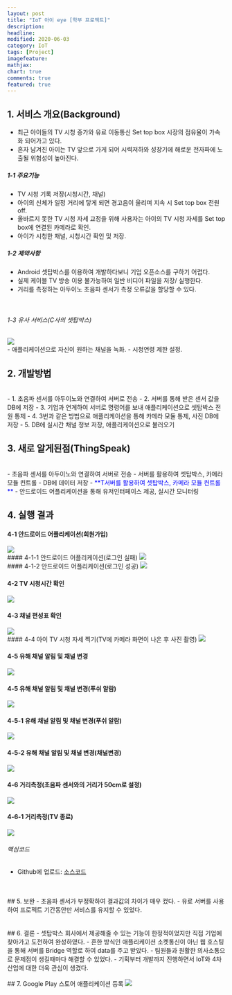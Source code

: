```yaml
---
layout: post
title: "IoT 아이 eye [학부 프로젝트]"     
description: 
headline:
modified: 2020-06-03
category: IoT
tags: [Project]
imagefeature:
mathjax:
chart: true
comments: true
featured: true
---
```


## 1. 서비스 개요(Background)   
- 최근 아이들의 TV 시청 증가와 유료 이동통신 Set top box 시장의 점유율이 가속화 되어가고 있다. <br>
- 혼자 남겨진 아이는 TV 앞으로 가게 되어 시력저하와 성장기에 해로운 전자파에 노출될 위험성이 높아진다.<br>

##### 1-1 주요기능
- TV 시청 기록 저장(시청시간, 채널)
- 아이의 신체가 일정 거리에 닿게 되면 경고음이 울리며 지속 시 Set top box 전원 off.<br>
- 올바르지 못한 TV 시청 자세 교정을 위해 사용자는 아이의 TV 시청 자세를 Set top box에 연결된 카메라로 확인.<br>
- 아이가 시청한 채널, 시청시간 확인 및 저장.

##### 1-2 제약사항
- Android 셋탑박스를 이용하여 개발하다보니 기업 오픈소스를 구하기 어렵다.<br>
- 실제 케이블 TV 방송 이용 불가능하여 일반 비디어 파일을 저장/ 실행한다.<br>
- 거리를 측정하는 아두이노 초음파 센서가 측정 오류값을 할당할 수 있다.
<br>

###### 1-3 유사 서비스(C사의 셋탑박스)    
<img src="{{ site.url }}/images/cjbox.jpg">  
<br>
- 애플리케이션으로 자신이 원하는 채널을 녹화.   
- 시청연령 제한 설정.<br>

## 2. 개발방법  
<br>
- 1. 초음파 센서를 아두이노와 연결하여 서버로 전송     
- 2. 서버를 통해 받은 센서 값을 DB에 저장    
- 3. 기업과 연계하여 서버로 명령어를 보내 애플리케이션으로 셋탑박스 전원 통제
- 4. 3번과 같은 방법으로 애플리케이션을 통해 카메라 모듈 통제, 사진 DB에 저장
- 5. DB에 실시간 채널 정보 저장, 애플리케이션으로 불러오기
<br>

## 3. 새로 알게된점(ThingSpeak)
<br>
- 초음파 센서를 아두이노와 연결하여 서버로 전송     
- 서버를 활용하여 셋탑박스, 카메라 모듈 컨트롤    
- DB에 데이터 저장
- <span style="color:blue"> **T서버를 활용하여 셋탑박스, 카메라 모듈 컨트롤 **</span>  
- 안드로이드 어플리케이션을 통해 유저인터페이스 제공, 실시간 모니터링  
<br>

  
## 4. 실행 결과
#### 4-1 안드로이드 어플리케이션(회원가입)
<img src="{{ site.url }}/images/kotlogin.jpg">  
<br>
#### 4-1-1 안드로이드 어플리케이션(로그인 실패)
<img src="{{ site.url }}/images/logfail.jpg">  
<br>
#### 4-1-2 안드로이드 어플리케이션(로그인 성공)
<img src="{{ site.url }}/images/logsuccess.jpg">  
<br>

#### 4-2 TV 시청시간 확인
<img src="{{ site.url }}/images/tvwatchtime.jpg">  
<br>

#### 4-3 채널 편성표 확인
<img src="{{ site.url }}/images/channellist.jpg">  
<br>
#### 4-4 아이 TV 시청 자세 찍기(TV에 카메라 화면이 나온 후 사진 촬영)
<img src="{{ site.url }}/images/takingTVphoto.jpg"> 

#### 4-5 유해 채널 알림 및 채널 변경 
<img src="{{ site.url }}/images/takingTVphoto.jpg"> 

#### 4-5 유해 채널 알림 및 채널 변경(푸쉬 알람)
<img src="{{ site.url }}/images/settingTV.jpg"> 

#### 4-5-1 유해 채널 알림 및 채널 변경(푸쉬 알람)
<img src="{{ site.url }}/images/TValarm.jpg"> 

#### 4-5-2 유해 채널 알림 및 채널 변경(채널변경)
<img src="{{ site.url }}/images/chang_channel.jpg"> 


#### 4-6 거리측정(초음파 센서와의 거리가 50cm로 설정)
<img src="{{ site.url }}/images/distance_sensor.jpg"> 

#### 4-6-1 거리측정(TV 종료)
<img src="{{ site.url }}/images/TVoff.jpg"> 

###### 핵심코드
- Github에 업로드: [소스코드]("https://github.com/DoHyunChoi?tab=repositories")
<br>
<br>
## 5. 보완   
- 초음파 센서가 부정확하여 결과값의 차이가 매우 컸다.  
- 유료 서버를 사용하여 프로젝트 기간동안만 서비스를 유지할 수 있었다.<br>
<br>
<br>
## 6. 결론   
- 셋탑박스 회사에서 제공해줄 수 있는 기능이 한정적이었지만 직접 기업에 찾아가고 도전하여 완성하였다.
- 흔한 방식인 애플리케이션 소켓통신이 아닌 웹 호스팅을 통해 서버를 Bridge 역할로 하여 data를 주고 받았다.
- 팀원들과 원활한 의사소통으로 문제점이 생길때마다 해결할 수 있었다.
- 기획부터 개발까지 진행하면서 IoT와 4차산업에 대한 더욱 관심이 생겼다.
<br>
<br>
## 7. Google Play 스토어 애플리케이션 등록
<img src="{{ site.url }}/images/app_enrolment.jpg">  
<br>
